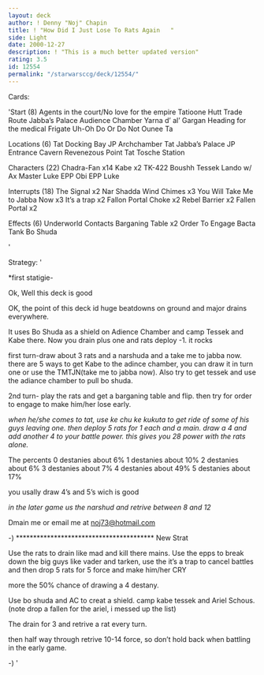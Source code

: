 ```yaml
---
layout: deck
author: ! Denny "Noj" Chapin
title: ! "How Did I Just Lose To Rats Again   "
side: Light
date: 2000-12-27
description: ! "This is a much better updated version"
rating: 3.5
id: 12554
permalink: "/starwarsccg/deck/12554/"
---
```

Cards: 

'Start (8)
Agents in the court/No love for the empire
Tatioone Hutt Trade Route
Jabba’s Palace Audience Chamber
Yarna d’ al’ Gargan
Heading for the medical Frigate
Uh-Oh
Do Or Do Not
Ounee Ta

Locations (6)
Tat Docking Bay
JP Archchamber
Tat Jabba&#8217;s Palace
JP Entrance Cavern
Revenezous Point
Tat Tosche Station



Characters (22)
Chadra-Fan x14
Kabe x2
TK-422
Boushh
Tessek
Lando w/ Ax
Master Luke
EPP Obi
EPP Luke

Interrupts (18)
The Signal x2
Nar Shadda Wind Chimes x3
You Will Take Me to Jabba Now x3
It’s a trap x2
Fallon Portal
Choke x2
Rebel Barrier x2
Fallen Portal x2

Effects (6)
Underworld Contacts
Barganing Table x2
Order To Engage
Bacta Tank
Bo Shuda

'

Strategy: '

*first statigie-

Ok,
Well this deck is good

OK, the point of this deck id huge beatdowns on ground and major drains everywhere.

It uses Bo Shuda as a shield on Adience Chamber and camp Tessek and Kabe there. Now you drain plus one and rats deploy -1. it rocks

first turn-draw about 3 rats and a narshuda and a take me to jabba now. there are 5 ways to get Kabe to the adince chamber, you can draw it in turn one or use the TMTJN(take me to jabba now).
Also try to get tessek and use the adiance chamber to pull bo shuda.

2nd turn- play the rats and get a barganing table and flip. then try for order to engage to make him/her lose early.

*when he/she comes to tat, use ke chu ke kukuta to get ride of some of his guys leaving one. then deploy 5 rats for 1 each and a main. draw a 4 and add another 4 to your battle power. this gives you 28 power with the rats alone.*


The percents
0 destanies about 6%
1 destanies about 10%
2 destanies about 6%
3 destanies about 7%
4 destanies about 49%
5 destanies about 17%


you usally draw 4’s and 5’s wich is good

*in the later game us the narshud and retrive between 8 and 12*

Dmain me or email me at noj73@hotmail.com


-)
**************************************** New Strat



Use the rats to drain like mad and kill there mains. Use the epps to break down the big guys like vader and tarken, use the it’s a trap to cancel battles and then drop 5 rats for 5 force and make him/her CRY


more the 50% chance of drawing a 4 destany.


Use bo shuda and AC to creat a shield. camp kabe tessek and Ariel Schous. (note drop a fallen for the ariel, i messed up the list)

The drain for 3 and retrive a rat every turn.


then half way through retrive 10-14 force, so don’t hold back when battling in the early game.


-)  '
